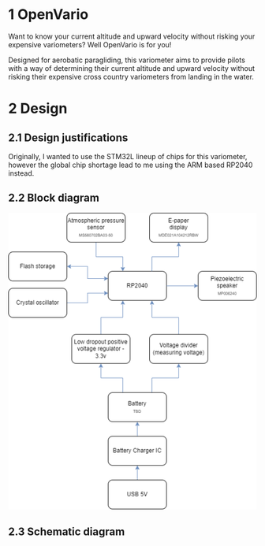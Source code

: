 # 1 OpenVario
Want to know your current altitude and upward velocity without risking your expensive variometers? Well OpenVario is for you!

Designed for aerobatic paragliding, this variometer aims to provide pilots with a way of determining their current altitude and upward velocity without risking their expensive cross country variometers from landing in the water.

# 2 Design
## 2.1 Design justifications
Originally, I wanted to use the STM32L lineup of chips for this variometer, however the global chip shortage lead to me using the ARM based RP2040 instead.
## 2.2 Block diagram
![Block diagram for OpenVario](/Documentation/Images/Blockdiagram.png)
## 2.3 Schematic diagram


